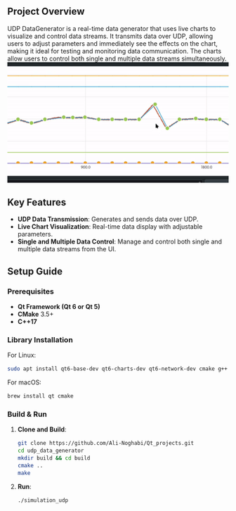 ## Project Overview
UDP DataGenerator is a real-time data generator that uses live charts to visualize and control data streams. It transmits data over UDP, allowing users to adjust parameters and immediately see the effects on the chart, making it ideal for testing and monitoring data communication. The charts allow users to control both single and multiple data streams simultaneously.
![alt text](ui.gif)
## Key Features
- **UDP Data Transmission**: Generates and sends data over UDP.
- **Live Chart Visualization**: Real-time data display with adjustable parameters.
- **Single and Multiple Data Control**: Manage and control both single and multiple data streams from the UI.

## Setup Guide

### Prerequisites
- **Qt Framework (Qt 6 or Qt 5)**
- **CMake** 3.5+
- **C++17**

### Library Installation

For Linux:
```bash
sudo apt install qt6-base-dev qt6-charts-dev qt6-network-dev cmake g++
```

For macOS:
```bash
brew install qt cmake
```

### Build & Run

1. **Clone and Build**:
   ```bash
   git clone https://github.com/Ali-Noghabi/Qt_projects.git
   cd udp_data_generator
   mkdir build && cd build
   cmake ..
   make
   ```

2. **Run**:
   ```bash
   ./simulation_udp
   ```
